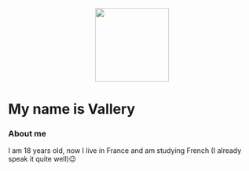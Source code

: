 <div id="header" align="center">
  <img src="https://media.giphy.com/media/L8K62iTDkzGX6/giphy.gif" width="150"/>
</div>
<h1>My name is Vallery</h1>
<h3>About me</h3>
<p>I am 18 years old, now I live in France and am studying French (I already speak it quite well)😉</p>
